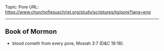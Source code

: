 Topic: Pore
URL: https://www.churchofjesuschrist.org/study/scriptures/tg/pore?lang=eng

---

## Book of Mormon

- blood cometh from every pore, Mosiah 3:7 (D&C 19:18).

